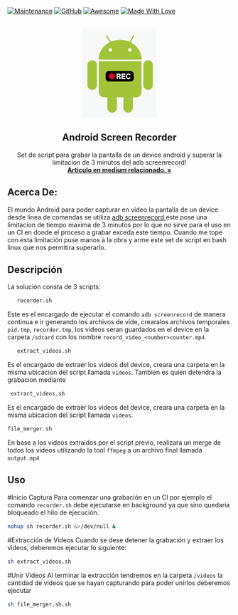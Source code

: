 <!-- PROJECT SHIELDS -->

[![Maintenance](https://img.shields.io/badge/Maintained-yes-green.svg)](https://github.com/sebacipolat/app-score-monitor)
[![GitHub](https://img.shields.io/github/license/emalderson/ThePhish)](https://github.com/emalderson/ThePhish/blob/master/LICENSE)
[![Awesome](https://cdn.rawgit.com/sindresorhus/awesome/d7305f38d29fed78fa85652e3a63e154dd8e8829/media/badge.svg)](https://github.com/sindresorhus/awesome) [![Made With Love](https://img.shields.io/badge/Made%20With-Love-orange.svg)](https://github.com/chetanraj/awesome-github-badges)


<!-- PROJECT LOGO -->
<br />
<div align="center">
  
  <a href="https://github.com/othneildrew/Best-README-Template">
    <img src="https://raw.githubusercontent.com/sebacipolat/android_screen_recorder/master/recorder_icon.png" alt="Logo"  height="200">
  </a>

  <h2 align="center">Android Screen Recorder</h3>

  <p align="center">
    Set de script para grabar la pantalla de un device android y superar la limitacion de 3 minutos del adb screenrecord!
    <br />
    <a href="https://medium.com/@sebastiancipolat/monitor-de-scoring-app-en-slack-319bd5a41516"><strong>Articulo en medium relacionado. »</strong></a>
    <br />
  </p>
</div>


<!-- ABOUT THE PROJECT -->
## Acerca De:
El mundo Android para poder capturar en video la pantalla de un device desde linea de comendas se utiliza [adb screenrecord ](https://developer.android.com/studio/command-line/adb#screenrecord) este pose una limitacion de tiempo maxima de 3 minutos por lo que no sirve para el uso en un CI en donde el proceso a grabar exceda este tiempo.
Cuando me tope con esta limitación puse manos a la obra y arme este set de script en bash linux que nos permitira superarlo.



<!-- Descripción -->
## Descripción
La solución consta de 3 scripts:

```sh
   recorder.sh
   ```
   Este es el encargado de ejecutar el comando `adb screenrecord` de manera continua e ir generando los archivos de vide, crearalos archivos temporales 
   `pid.tmp`, `recorder.tmp`, los videos seran guardados en el device en la carpeta `/sdcard` con los nombre `record_video_<number>counter.mp4` 

```sh
   extract_videos.sh
   ```
   Es el encargado de extraer los videos del device, creara una carpeta en la misma ubicacion del script llamada `videos`.
   Tambien es quien detendra la grabacion mediante
   
  
  ```sh
   extract_videos.sh
   ```
   Es el encargado de extraer los videos del device, creara una carpeta en la misma ubicacion del script llamada `videos`.
   
   
   ```sh
   file_merger.sh
   ```
   En base a los videos extraidos por el script previo, realizara un merge de todos los videos utilizando la tool `ffmpeg`
   a un archivo final llamada `output.mp4`
   
   
   
   <!-- Usage -->
## Uso

#Inicio Captura
Para comenzar una grabación en un CI por ejemplo el comando `recorder.sh` debe ejecutarse en background ya que sino quedaria bloqueado el hilo de ejecución.
```sh
nohup sh recorder.sh &>/dev/null &
```

#Extracción de Videos
Cuando se dese detener la grabación y extraer los videos, deberemos ejecutar lo siguiente:
```sh
sh extract_videos.sh
```

#Unir Videos
Al terminar la extracción tendremos en la carpeta `/videos` la cantidad de videos que se hayan capturando
para poder unirlos deberemos ejecutar
```sh
sh file_merger.sh.sh
```


